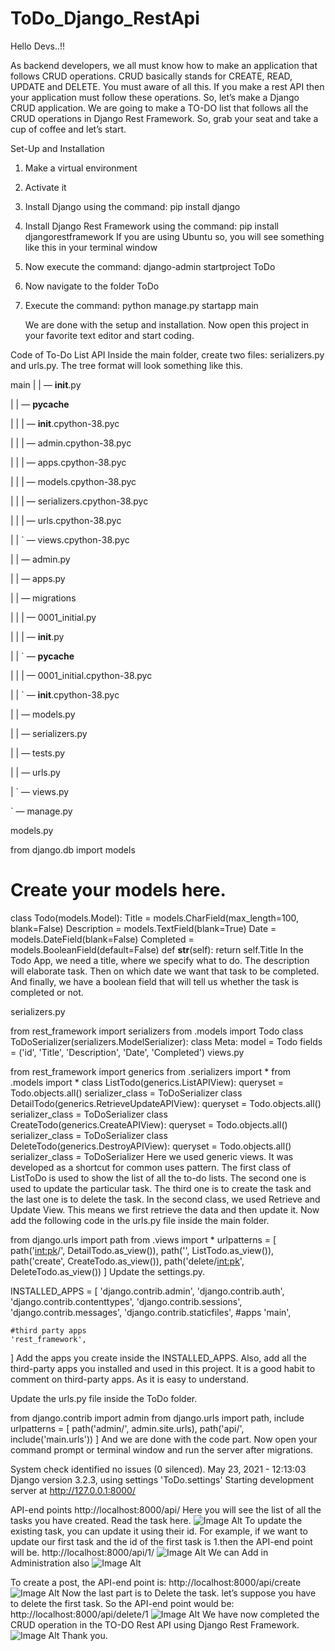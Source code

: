 # ToDo_Django_RestApi
Hello Devs..!!

As backend developers, we all must know how to make an application that follows CRUD operations. CRUD basically stands for CREATE, READ, UPDATE and DELETE. You must aware of all this. If you make a rest API then your application must follow these operations. So, let’s make a Django CRUD application. We are going to make a TO-DO list that follows all the CRUD operations in Django Rest Framework. So, grab your seat and take a cup of coffee and let’s start.

Set-Up and Installation
1. Make a virtual environment
2. Activate it
3. Install Django using the command: pip install django
4. Install Django Rest Framework using the command: pip install djangorestframework
If you are using Ubuntu so, you will see something like this in your terminal window
5. Now execute the command: django-admin startproject ToDo
6. Now navigate to the folder ToDo
7. Execute the command: python manage.py startapp main

   We are done with the setup and installation. Now open this project in your favorite text editor and start coding.

Code of To-Do List API
   Inside the main folder, create two files: serializers.py and urls.py. The tree format will look something like this.

main
| | — __init__.py

| | — __pycache__

| | | — __init__.cpython-38.pyc

| | | — admin.cpython-38.pyc

| | | — apps.cpython-38.pyc

| | | — models.cpython-38.pyc

| | | — serializers.cpython-38.pyc

| | | — urls.cpython-38.pyc

| | ` — views.cpython-38.pyc

| | — admin.py

| | — apps.py

| | — migrations

| | | — 0001_initial.py

| | | — __init__.py

| | ` — __pycache__

| | | — 0001_initial.cpython-38.pyc

| | ` — __init__.cpython-38.pyc

| | — models.py

| | — serializers.py

| | — tests.py

| | — urls.py

| ` — views.py

` — manage.py

models.py

from django.db import models
# Create your models here.
class Todo(models.Model):
    Title = models.CharField(max_length=100, blank=False)
    Description = models.TextField(blank=True)
    Date = models.DateField(blank=False)
    Completed = models.BooleanField(default=False)
def __str__(self):
        return self.Title
In the Todo App, we need a title, where we specify what to do. The description will elaborate task. Then on which date we want that task to be completed. And finally, we have a boolean field that will tell us whether the task is completed or not.

serializers.py

from rest_framework import serializers
from .models import Todo
class ToDoSerializer(serializers.ModelSerializer):
    class Meta:
        model = Todo
        fields = ('id', 'Title', 'Description', 'Date', 'Completed')
views.py

from rest_framework import generics
from .serializers import *
from .models import *
class ListTodo(generics.ListAPIView):
    queryset = Todo.objects.all()
    serializer_class = ToDoSerializer
class DetailTodo(generics.RetrieveUpdateAPIView):
    queryset = Todo.objects.all()
    serializer_class = ToDoSerializer
class CreateTodo(generics.CreateAPIView):
    queryset = Todo.objects.all()
    serializer_class = ToDoSerializer
class DeleteTodo(generics.DestroyAPIView):
    queryset = Todo.objects.all()
    serializer_class = ToDoSerializer
Here we used generic views. It was developed as a shortcut for common uses pattern. The first class of ListToDo is used to show the list of all the to-do lists. The second one is used to update the particular task. The third one is to create the task and the last one is to delete the task. In the second class, we used Retrieve and Update View. This means we first retrieve the data and then update it. Now add the following code in the urls.py file inside the main folder.

from django.urls import path
from .views import *
urlpatterns = [
    path('<int:pk>/', DetailTodo.as_view()),
    path('', ListTodo.as_view()),
    path('create', CreateTodo.as_view()),
    path('delete/<int:pk>', DeleteTodo.as_view())
]
Update the settings.py.

INSTALLED_APPS = [
    'django.contrib.admin',
    'django.contrib.auth',
    'django.contrib.contenttypes',
    'django.contrib.sessions',
    'django.contrib.messages',
    'django.contrib.staticfiles',
#apps
    'main',
    
    #third party apps
    'rest_framework',
]
Add the apps you create inside the INSTALLED_APPS. Also, add all the third-party apps you installed and used in this project. It is a good habit to comment on third-party apps. As it is easy to understand.

Update the urls.py file inside the ToDo folder.

from django.contrib import admin
from django.urls import path, include
urlpatterns = [
    path('admin/', admin.site.urls),
    path('api/', include('main.urls'))
]
And we are done with the code part.
Now open your command prompt or terminal window and run the server after migrations.


System check identified no issues (0 silenced).
May 23, 2021 - 12:13:03
Django version 3.2.3, using settings 'ToDo.settings'
Starting development server at http://127.0.0.1:8000/

API-end points
http://localhost:8000/api/
Here you will see the list of all the tasks you have created. Read the task here.
![Image Alt](https://github.com/Nikhitha999-nikki/ToDo_Django_RestApi/blob/3c24522786f2c2cd1d9d3e6e7ae6f4135f3eef2c/List%20To%20Do%20%E2%80%93%20Django%20REST%20framework%20-%20Google%20Chrome%207_26_2025%209_12_25%20AM.png)
To update the existing task, you can update it using their id. For example, if we want to update our first task and the id of the first task is 1.then the API-end point will be.
http://localhost:8000/api/1/
![Image Alt](https://github.com/Nikhitha999-nikki/ToDo_Django_RestApi/blob/3c24522786f2c2cd1d9d3e6e7ae6f4135f3eef2c/List%20To%20Do%20%E2%80%93%20Django%20REST%20framework%20-%20Google%20Chrome%207_26_2025%209_19_49%20AM.png)
 We can Add in Administration also
![Image Alt](https://github.com/Nikhitha999-nikki/ToDo_Django_RestApi/blob/4ca86750efa70a4463acc717f1db7dc63eef234a/List%20To%20Do%20%E2%80%93%20Django%20REST%20framework%20-%20Google%20Chrome%207_26_2025%209_15_00%20AM.png)

To create a post, the API-end point is: http://localhost:8000/api/create
![Image Alt](https://github.com/Nikhitha999-nikki/ToDo_Django_RestApi/blob/3c24522786f2c2cd1d9d3e6e7ae6f4135f3eef2c/List%20To%20Do%20%E2%80%93%20Django%20REST%20framework%20-%20Google%20Chrome%207_26_2025%209_20_17%20AM.png)
Now the last part is to Delete the task. let’s suppose you have to delete the first task. So the API-end point would be: http://localhost:8000/api/delete/1
![Image Alt](https://github.com/Nikhitha999-nikki/ToDo_Django_RestApi/blob/3c24522786f2c2cd1d9d3e6e7ae6f4135f3eef2c/List%20To%20Do%20%E2%80%93%20Django%20REST%20framework%20-%20Google%20Chrome%207_26_2025%209_22_29%20AM.png)
We have now completed the CRUD operation in the TO-DO Rest API using Django Rest Framework.
![Image Alt](https://github.com/Nikhitha999-nikki/ToDo_Django_RestApi/blob/4ca86750efa70a4463acc717f1db7dc63eef234a/List%20To%20Do%20%E2%80%93%20Django%20REST%20framework%20-%20Google%20Chrome%207_26_2025%209_21_23%20AM.png)
Thank you.
